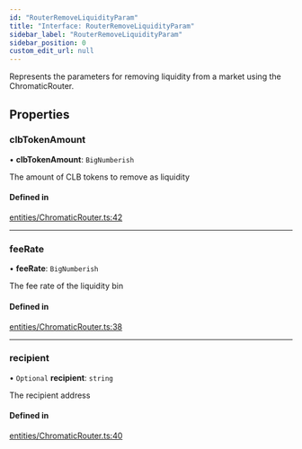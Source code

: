 ```yaml
---
id: "RouterRemoveLiquidityParam"
title: "Interface: RouterRemoveLiquidityParam"
sidebar_label: "RouterRemoveLiquidityParam"
sidebar_position: 0
custom_edit_url: null
---
```


Represents the parameters for removing liquidity from a market using the ChromaticRouter.

## Properties

### clbTokenAmount

• **clbTokenAmount**: `BigNumberish`

The amount of CLB tokens to remove as liquidity

#### Defined in

[entities/ChromaticRouter.ts:42](https://github.com/chromatic-protocol/sdk/blob/c0bea77/packages/sdk-ethers-v5/src/entities/ChromaticRouter.ts#L42)

___

### feeRate

• **feeRate**: `BigNumberish`

The fee rate of the liquidity bin

#### Defined in

[entities/ChromaticRouter.ts:38](https://github.com/chromatic-protocol/sdk/blob/c0bea77/packages/sdk-ethers-v5/src/entities/ChromaticRouter.ts#L38)

___

### recipient

• `Optional` **recipient**: `string`

The recipient address

#### Defined in

[entities/ChromaticRouter.ts:40](https://github.com/chromatic-protocol/sdk/blob/c0bea77/packages/sdk-ethers-v5/src/entities/ChromaticRouter.ts#L40)
